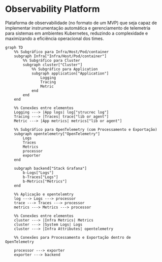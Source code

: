 # Observability Platform

Plataforma de observabilidade (no formato de um MVP) que seja capaz de implementar instrumentação automática e gerenciamento de telemetria para sistemas em ambientes Kubernetes, reduzindo a complexidade e maximizando a eficiência operacional dos times. 

```mermaid
graph TD
    %% Subgráfico para Infra/Host/Pod/container
    subgraph Infra["Infra/Host/Pod/container"]
        %% Subgráfico para Cluster
        subgraph cluster["Cluster"]
            %% Subgráfico para Application
            subgraph application["Application"]
                Logging
                Tracing
                Metric
            end
        end
    end

    %% Conexões entre elementos
    Logging ---> |App logs| log["strucrec log"]
    Tracing ---> |Traces| trace["lib or agent"]
    Metric ---> |App metrics| metrics["lib or agent"]

    %% Subgráfico para OpenTelemetry (com Processamento e Exportação)
    subgraph opentelemetry["OpenTelemetry"]
        Logs
        Traces
        Metrics
        processor
        exporter
    end

    subgraph backend["Stack Grafana"]
        b-Logs["Logs"]
        b-Traces["Logs"]
        b-Metrics["Metrics"]
    end

    %% Aplicação e opentelemtry
    log ---> Logs ---> processor
    trace ---> Traces ---> processor
    metrics ---> Metrics ---> processor

    %% Conexões entre elementos
    cluster ---> |Infra Metrics| Metrics
    cluster ---> |System Logs| Logs
    cluster ---> |Infra Attributes| opentelemetry

    %% Conexões para Processamento e Exportação dentro de OpenTelemetry
    
    processor ---> exporter
    exporter ---> backend
```